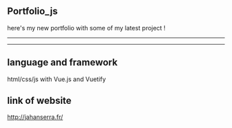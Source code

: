 ## Portfolio_js
here's my new portfolio with some of my latest project !

--------------------------------

--------------------------------
## language and framework
html/css/js with Vue.js and Vuetify

## link of website
http://jahanserra.fr/
